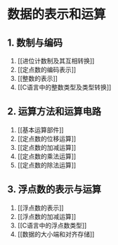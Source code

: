 # 数据的表示和运算

## 1. 数制与编码

1. [[进位计数制及其互相转换]]
2. [[定点数的编码表示]]
3. [[整数的表示]]
4. [[C语言中的整数类型及类型转换]]

## 2. 运算方法和运算电路

1. [[基本运算部件]]
2. [[定点数的位移运算]]
3. [[定点数的加减运算]]
4. [[定点数的乘法运算]]
5. [[定点数的除法运算]]

## 3. 浮点数的表示与运算

1. [[浮点数的表示]]
2. [[浮点数的加减运算]]
3. [[C语言中的浮点数类型]]
4. [[数据的大小端和对齐存储]]
